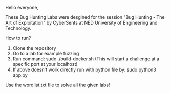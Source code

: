 Hello everyone, 

These Bug Hunting Labs were desgined for the session "Bug Hunting - The Art of Exploitation" by CyberSents at NED University of Engineering and Technology. 

How to run?

1. Clone the repository
2. Go to a lab for example fuzzing
3. Run command: sudo ./build-docker.sh (This will start a challenge at a specific port at your localhost)
4. If above doesn't work directly run with python file by: sudo python3 app.py

Use the wordlist.txt file to solve all the given labs!
